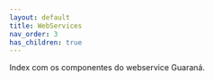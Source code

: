 ```yaml
---
layout: default
title: WebServices
nav_order: 3
has_children: true
---
```

Index com os componentes do webservice Guaraná.